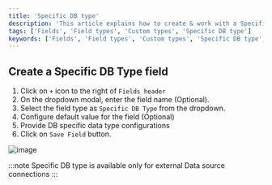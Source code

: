```yaml
---
title: 'Specific DB type'
description: 'This article explains how to create & work with a Specific DB Type field.'
tags: ['Fields', 'Field types', 'Custom types', 'Specific DB type']
keywords: ['Fields', 'Field types', 'Custom types', 'Specific DB type', 'Create specific db type field']
---
```



## Create a Specific DB Type field
1. Click on `+` icon to the right of `Fields header`
2. On the dropdown modal, enter the field name (Optional).
3. Select the field type as `Specific DB Type` from the dropdown.
4. Configure default value for the field (Optional)
5. Provide DB specific data type configurations
6. Click on `Save Field` button.

![image](/img/v2/fields/types/specific-db-type.png)

:::note
Specific DB type is available only for external Data source connections
:::